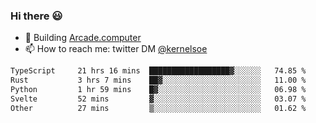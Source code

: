 ### Hi there 😃

- 🔨 Building [Arcade.computer](https://arcade.computer)
- 📫 How to reach me: twitter DM [@kernelsoe](https://twitter.com/kernelsoe)

<!--START_SECTION:waka-->

```txt
TypeScript     21 hrs 16 mins  ██████████████████▓░░░░░░   74.85 %
Rust           3 hrs 7 mins    ██▓░░░░░░░░░░░░░░░░░░░░░░   11.00 %
Python         1 hr 59 mins    █▓░░░░░░░░░░░░░░░░░░░░░░░   06.98 %
Svelte         52 mins         ▓░░░░░░░░░░░░░░░░░░░░░░░░   03.07 %
Other          27 mins         ▒░░░░░░░░░░░░░░░░░░░░░░░░   01.62 %
```

<!--END_SECTION:waka-->

